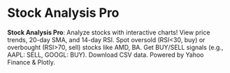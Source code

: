 # Stock Analysis Pro

**Stock Analysis Pro**: Analyze stocks with interactive charts! View price trends, 20-day SMA, and 14-day RSI. Spot oversold (RSI<30, buy) or overbought (RSI>70, sell) stocks like AMD, BA. Get BUY/SELL signals (e.g., AAPL: SELL, GOOGL: BUY). Download CSV data. Powered by Yahoo Finance & Plotly.